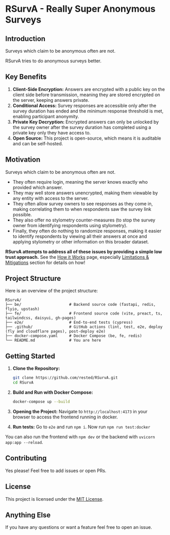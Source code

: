 # RSurvA - Really Super Anonymous Surveys

## Introduction

Surveys which claim to be anonymous often are not.

RSurvA tries to do anonymous surveys better.

## Key Benefits
1. **Client-Side Encryption:** Answers are encrypted with a public key on the client side before transmission, meaning they are stored encrypted on the server, keeping answers private.
2. **Conditional Access:** Survey responses are accessible only after the survey duration has ended and the minimum response threshold is met, enabling participant anonymity. 
3. **Private Key Decryption:** Encrypted answers can only be unlocked by the survey owner after the survey duration has completed using a private key only they have access to.
4. **Open Source:** This project is open-source, which means it is auditable and can be self-hosted.

## Motivation

Surveys which claim to be anonymous often are not.

- They often require login, meaning the server knows exactly who provided which answer.
- They may well store answers unencrypted, making them viewable by any entity with access to the server.
- They often allow survey owners to see responses as they come in, making correlating them to when respondents saw the survey link possible.
- They also offer no stylometry counter-measures (to stop the survey owner from identifying respondents using stylometry).
- Finally, they often do nothing to randomize responses, making it easier to identify respondents by viewing all their answers at once and applying stylometry or other information on this broader dataset.

<b>RSurvA attempts to address all of these issues by providing a simple low trust approach.</b>
See the [How it Works](https://rsurva.pages.dev/how-it-works) page, especially [Limitations & Mitigations](https://rsurva.pages.dev/how-it-works#limits-and-mitigations) section for details on how!



## Project Structure
Here is an overview of the project structure:
```
RSurvA/
├── be/                     # Backend source code (fastapi, redis, flyio, upstash)
├── fe/                     # Frontend source code (vite, preact, ts, tailwindcss, daisyui, gh-pages)
├── e2e/                    # End-to-end tests (cypress)
├── .github/                # GitHub actions (lint, test, e2e, deploy (fly and cloudflare pages), post-deploy e2e)
├── docker-compose.yaml     # Docker Compose (be, fe, redis)
└── README.md               # You are here 
```

## Getting Started
1. **Clone the Repository:**
   ```bash
   git clone https://github.com/rested/RSurvA.git
   cd RSurvA
   ```

2. **Build and Run with Docker Compose:**
   ```bash
   docker-compose up --build
   ```

3. **Opening the Project:**
   Navigate to `http://localhost:4173` in your browser to access the frontend running in docker.

4. **Run tests:**
   Go to `e2e` and run `npm i`. Now run `npm run test:docker`

You can also run the frontend with `npm dev` or the backend with `uvicorn app:app --reload`.

## Contributing
Yes please! Feel free to add issues or open PRs. 

## License
This project is licensed under the [MIT License](LICENSE.txt).

## Anything Else

If you have any questions or want a feature feel free to open an issue.
